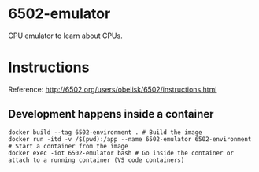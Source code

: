 # 6502-emulator
CPU emulator to learn about CPUs.

# Instructions
Reference: http://6502.org/users/obelisk/6502/instructions.html

## Development happens inside a container

    docker build --tag 6502-environment . # Build the image
    docker run -itd -v /$(pwd):/app --name 6502-emulator 6502-environment # Start a container from the image
    docker exec -iot 6502-emulator bash # Go inside the container or attach to a running container (VS code containers)